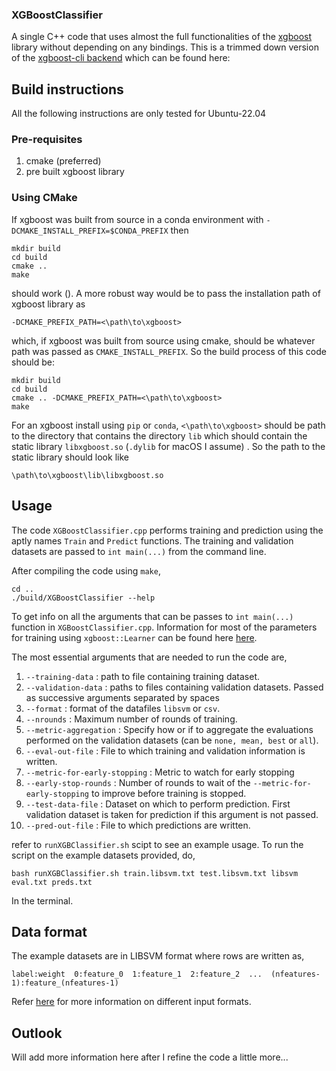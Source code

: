 ### XGBoostClassifier
A single C++ code that uses almost the full functionalities of the [xgboost](https://github.com/dmlc/xgboost/tree/master) library without depending on any bindings. This is a trimmed down version of the [xgboost-cli backend]( https://github.com/dmlc/xgboost/blob/master/src/cli_main.cc) which can be found here:

## Build instructions
All the following instructions are only tested for Ubuntu-22.04
### Pre-requisites
1) cmake (preferred)
2) pre built xgboost library
### Using CMake
If xgboost was built from source in a conda environment with `-DCMAKE_INSTALL_PREFIX=$CONDA_PREFIX` then

```
mkdir build 
cd build 
cmake ..
make
```
should work ().
A more robust way would be to pass the installation path of xgboost library as 
```
-DCMAKE_PREFIX_PATH=<\path\to\xgboost>
``` 
which, if xgboost was built from source using cmake, should be whatever path was passed as `CMAKE_INSTALL_PREFIX`. So the build process of this code should be:
```
mkdir build 
cd build 
cmake .. -DCMAKE_PREFIX_PATH=<\path\to\xgboost>
make
```
For an xgboost install using `pip` or `conda`, `<\path\to\xgboost>` should be path to the directory that contains the directory `lib` which should contain the static library `libxgboost.so` (`.dylib` for macOS I assume) . So the path to the static library should look like 
```
\path\to\xgboost\lib\libxgboost.so
```

## Usage
The code `XGBoostClassifier.cpp` performs training and prediction using the aptly names `Train` and `Predict` functions. The training and validation datasets are passed to `int main(...)` from the command line.

After compiling the code using `make`, 
```
cd ..
./build/XGBoostClassifier --help
```
To get info on all the arguments that can be passes to `int main(...)` function in  `XGBoostClassifier.cpp`. Information for most of the parameters for training using `xgboost::Learner` can be found here [here](https://xgboost.readthedocs.io/en/stable/parameter.html). 

The most essential arguments that are needed to run the code are,
1) `--training-data` : path to file containing training dataset.
2) `--validation-data` : paths to files containing validation datasets. Passed as successive arguments separated by spaces
3) `--format` : format of the datafiles `libsvm` or `csv`.
4) `--nrounds` : Maximum number of rounds of training.
5) `--metric-aggregation` : Specify how or if to aggregate the evaluations performed on the validation  datasets (can be `none, mean, best`  or  `all`).
6) `--eval-out-file` : File to which training and validation information is written.
7) `--metric-for-early-stopping` : Metric to watch for early stopping
8) `--early-stop-rounds` : Number of rounds to wait of the `--metric-for-early-stopping` to improve before training is stopped.
9) `--test-data-file` : Dataset on which to perform prediction. First validation dataset is taken for prediction if this argument is not passed.
10) `--pred-out-file` : File to which predictions are written.

refer to `runXGBClassifier.sh` scipt to see an example usage. To run the script on the example datasets provided, do,
```
bash runXGBClassifier.sh train.libsvm.txt test.libsvm.txt libsvm eval.txt preds.txt
```
In the terminal.
## Data format

The example datasets are in LIBSVM format where rows are written as,
```
label:weight  0:feature_0  1:feature_1  2:feature_2  ...  (nfeatures-1):feature_(nfeatures-1)
```

Refer [here](https://xgboost.readthedocs.io/en/stable/tutorials/input_format.html) for more information on different input formats.

## Outlook
Will add more information here after I refine the code a little more...

